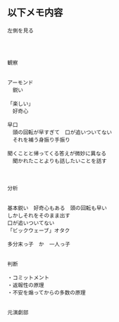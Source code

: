

## 以下メモ内容

    左側を見る




    観察


    アーモンド
    　鋭い　

    「楽しい」
    　好奇心

    早口
    　頭の回転が早すぎて　口が追いついてない
    　それを補う身振り手振り

    聞くことと帰ってくる答えが微妙に異なる
    　聞かれたことよりも話したいことを話す
    　


    分析


    基本鋭い　好奇心もある　頭の回転も早い
    しかしそれをそのまま出す
    口が追いついてない
    「ビックウェーブ」オタク

    多分末っ子　か　一人っ子


    判断

    ・コミットメント
    ・返報性の原理
    ・不安を煽ってからの多数の原理


    元演劇部


